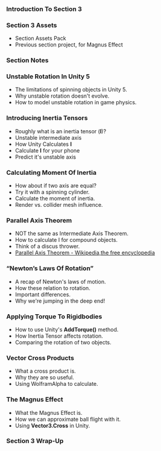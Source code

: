 ### Introduction To Section 3 ###



### Section 3 Assets ###

+ Section Assets Pack
+ Previous section project, for Magnus Effect

### Section Notes ###



### Unstable Rotation In Unity 5 ###

+ The limitations of spinning objects in Unity 5.
+ Why unstable rotation doesn't evolve.
+ How to model unstable rotation in game physics.

### Introducing Inertia Tensors ###

+ Roughly what is an inertia tensor (**I**)?
+ Unstable intermediate axis
+ How Unity Calculates **I**
+ Calculate **I** for your phone
+ Predict it's unstable axis

### Calculating Moment Of Inertia ###

+ How about if two axis are equal?
+ Try it with a spinning cylinder.
+ Calculate the moment of inertia.
+ Render vs. collider mesh influence.

### Parallel Axis Theorem ###

+ NOT the same as Intermediate Axis Theorem.
+ How to calculate I for compound objects.
+ Think of a discus thrower.
+ [Parallel Axis Theorem - Wikipedia,the free encyclopedia](http://en.wikipedia.org/wiki/Parallel_axis_theorem)

### “Newton’s Laws Of Rotation” ###

+ A recap of Newton's laws of motion.
+ How these relation to rotation.
+ Important differences.
+ Why we're jumping in the deep end!

### Applying Torque To Rigidbodies ###

+ How to use Unity's **AddTorque()** method.
+ How Inertia Tensor affects rotation.
+ Comparing the rotation of two objects.

### Vector Cross Products ###

+ What a cross product is.
+ Why they are so useful.
+ Using WolframAlpha to calculate.

### The Magnus Effect ###

+ What the Magnus Effect is.
+ How we can approximate ball flight with it.
+ Using **Vector3.Cross** in Unity.

### Section 3 Wrap-Up ###
